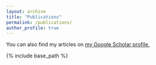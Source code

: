 ```yaml
---
layout: archive
title: "Publications"
permalink: /publications/
author_profile: true
---
```


You can also find my articles on <u><a href="https://scholar.google.com/citations?user=B1q8gSoAAAAJ&hl=zh-CN">my Google Scholar profile</a>.</u>



{% include base_path %}
